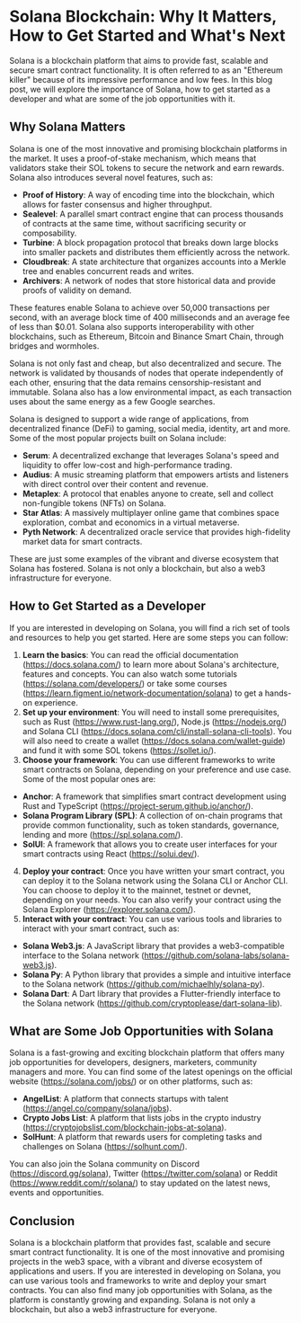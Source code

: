 # Solana Blockchain: Why It Matters, How to Get Started and What's Next

Solana is a blockchain platform that aims to provide fast, scalable and secure smart contract functionality. It is often referred to as an "Ethereum killer" because of its impressive performance and low fees. In this blog post, we will explore the importance of Solana, how to get started as a developer and what are some of the job opportunities with it.

## Why Solana Matters

Solana is one of the most innovative and promising blockchain platforms in the market. It uses a proof-of-stake mechanism, which means that validators stake their SOL tokens to secure the network and earn rewards. Solana also introduces several novel features, such as:

- **Proof of History**: A way of encoding time into the blockchain, which allows for faster consensus and higher throughput.
- **Sealevel**: A parallel smart contract engine that can process thousands of contracts at the same time, without sacrificing security or composability.
- **Turbine**: A block propagation protocol that breaks down large blocks into smaller packets and distributes them efficiently across the network.
- **Cloudbreak**: A state architecture that organizes accounts into a Merkle tree and enables concurrent reads and writes.
- **Archivers**: A network of nodes that store historical data and provide proofs of validity on demand.

These features enable Solana to achieve over 50,000 transactions per second, with an average block time of 400 milliseconds and an average fee of less than $0.01. Solana also supports interoperability with other blockchains, such as Ethereum, Bitcoin and Binance Smart Chain, through bridges and wormholes.

Solana is not only fast and cheap, but also decentralized and secure. The network is validated by thousands of nodes that operate independently of each other, ensuring that the data remains censorship-resistant and immutable. Solana also has a low environmental impact, as each transaction uses about the same energy as a few Google searches.

Solana is designed to support a wide range of applications, from decentralized finance (DeFi) to gaming, social media, identity, art and more. Some of the most popular projects built on Solana include:

- **Serum**: A decentralized exchange that leverages Solana's speed and liquidity to offer low-cost and high-performance trading.
- **Audius**: A music streaming platform that empowers artists and listeners with direct control over their content and revenue.
- **Metaplex**: A protocol that enables anyone to create, sell and collect non-fungible tokens (NFTs) on Solana.
- **Star Atlas**: A massively multiplayer online game that combines space exploration, combat and economics in a virtual metaverse.
- **Pyth Network**: A decentralized oracle service that provides high-fidelity market data for smart contracts.

These are just some examples of the vibrant and diverse ecosystem that Solana has fostered. Solana is not only a blockchain, but also a web3 infrastructure for everyone.

## How to Get Started as a Developer

If you are interested in developing on Solana, you will find a rich set of tools and resources to help you get started. Here are some steps you can follow:

1. **Learn the basics**: You can read the official documentation (https://docs.solana.com/) to learn more about Solana's architecture, features and concepts. You can also watch some tutorials (https://solana.com/developers/) or take some courses (https://learn.figment.io/network-documentation/solana) to get a hands-on experience.
2. **Set up your environment**: You will need to install some prerequisites, such as Rust (https://www.rust-lang.org/), Node.js (https://nodejs.org/) and Solana CLI (https://docs.solana.com/cli/install-solana-cli-tools). You will also need to create a wallet (https://docs.solana.com/wallet-guide) and fund it with some SOL tokens (https://sollet.io/).
3. **Choose your framework**: You can use different frameworks to write smart contracts on Solana, depending on your preference and use case. Some of the most popular ones are:

  - **Anchor**: A framework that simplifies smart contract development using Rust and TypeScript (https://project-serum.github.io/anchor/).
  - **Solana Program Library (SPL)**: A collection of on-chain programs that provide common functionality, such as token standards, governance, lending and more (https://spl.solana.com/).
  - **SolUI**: A framework that allows you to create user interfaces for your smart contracts using React (https://solui.dev/).

4. **Deploy your contract**: Once you have written your smart contract, you can deploy it to the Solana network using the Solana CLI or Anchor CLI. You can choose to deploy it to the mainnet, testnet or devnet, depending on your needs. You can also verify your contract using the Solana Explorer (https://explorer.solana.com/).
5. **Interact with your contract**: You can use various tools and libraries to interact with your smart contract, such as:

  - **Solana Web3.js**: A JavaScript library that provides a web3-compatible interface to the Solana network (https://github.com/solana-labs/solana-web3.js).
  - **Solana Py**: A Python library that provides a simple and intuitive interface to the Solana network (https://github.com/michaelhly/solana-py).
  - **Solana Dart**: A Dart library that provides a Flutter-friendly interface to the Solana network (https://github.com/cryptoplease/dart-solana-lib).

## What are Some Job Opportunities with Solana

Solana is a fast-growing and exciting blockchain platform that offers many job opportunities for developers, designers, marketers, community managers and more. You can find some of the latest openings on the official website (https://solana.com/jobs/) or on other platforms, such as:

- **AngelList**: A platform that connects startups with talent (https://angel.co/company/solana/jobs).
- **Crypto Jobs List**: A platform that lists jobs in the crypto industry (https://cryptojobslist.com/blockchain-jobs-at-solana).
- **SolHunt**: A platform that rewards users for completing tasks and challenges on Solana (https://solhunt.com/).

You can also join the Solana community on Discord (https://discord.gg/solana), Twitter (https://twitter.com/solana) or Reddit (https://www.reddit.com/r/solana/) to stay updated on the latest news, events and opportunities.

## Conclusion

Solana is a blockchain platform that provides fast, scalable and secure smart contract functionality. It is one of the most innovative and promising projects in the web3 space, with a vibrant and diverse ecosystem of applications and users. If you are interested in developing on Solana, you can use various tools and frameworks to write and deploy your smart contracts. You can also find many job opportunities with Solana, as the platform is constantly growing and expanding. Solana is not only a blockchain, but also a web3 infrastructure for everyone.
